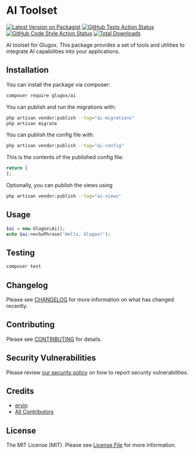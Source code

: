 # AI Toolset

[![Latest Version on Packagist](https://img.shields.io/packagist/v/glugox/ai.svg?style=flat-square)](https://packagist.org/packages/glugox/ai)
[![GitHub Tests Action Status](https://img.shields.io/github/actions/workflow/status/glugox/ai/run-tests.yml?branch=main&label=tests&style=flat-square)](https://github.com/glugox/ai/actions?query=workflow%3Arun-tests+branch%3Amain)
[![GitHub Code Style Action Status](https://img.shields.io/github/actions/workflow/status/glugox/ai/fix-php-code-style-issues.yml?branch=main&label=code%20style&style=flat-square)](https://github.com/glugox/ai/actions?query=workflow%3A"Fix+PHP+code+style+issues"+branch%3Amain)
[![Total Downloads](https://img.shields.io/packagist/dt/glugox/ai.svg?style=flat-square)](https://packagist.org/packages/glugox/ai)

AI toolset for Glugox. This package provides a set of tools and utilities to integrate AI capabilities into your applications.

## Installation

You can install the package via composer:

```bash
composer require glugox/ai
```

You can publish and run the migrations with:

```bash
php artisan vendor:publish --tag="ai-migrations"
php artisan migrate
```

You can publish the config file with:

```bash
php artisan vendor:publish --tag="ai-config"
```

This is the contents of the published config file:

```php
return [
];
```

Optionally, you can publish the views using

```bash
php artisan vendor:publish --tag="ai-views"
```

## Usage

```php
$ai = new Glugox\Ai();
echo $ai->echoPhrase('Hello, Glugox!');
```

## Testing

```bash
composer test
```

## Changelog

Please see [CHANGELOG](CHANGELOG.md) for more information on what has changed recently.

## Contributing

Please see [CONTRIBUTING](CONTRIBUTING.md) for details.

## Security Vulnerabilities

Please review [our security policy](../../security/policy) on how to report security vulnerabilities.

## Credits

- [ervin](https://github.com/glugox)
- [All Contributors](../../contributors)

## License

The MIT License (MIT). Please see [License File](LICENSE.md) for more information.
